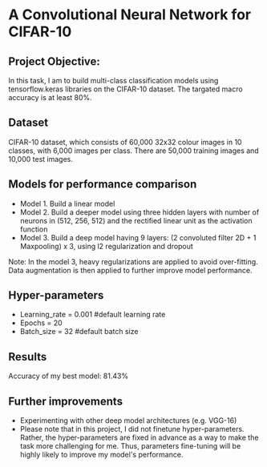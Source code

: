 # A Convolutional Neural Network for CIFAR-10

## Project Objective:

In this task, I am to build multi-class classification models using tensorflow.keras libraries on the CIFAR-10 dataset. The targated macro accuracy is at least 80%.

## Dataset

CIFAR-10 dataset, which consists of 60,000 32x32 colour images in 10 classes, with 6,000 images per class. There are 50,000 training images and 10,000 test images.

## Models for performance comparison
- Model 1. Build a linear model
- Model 2. Build a deeper model using three hidden layers with number of neurons in (512, 256, 512) and the rectified linear unit as the activation function
- Model 3. Build a deep model having 9 layers: (2 convoluted filter 2D + 1 Maxpooling) x 3, using l2 regularization and dropout

Note: In the model 3, heavy regularizations are applied to avoid over-fitting. Data augmentation is then applied to further improve model performance.

## Hyper-parameters
- Learning_rate = 0.001 #default learning rate
- Epochs = 20
- Batch_size = 32 #default batch size

## Results

Accuracy of my best model: 81.43% 

## Further improvements
- Experimenting with other deep model architectures (e.g. VGG-16)
- Please note that in this project, I did not finetune hyper-parameters. Rather, the hyper-parameters are fixed in advance as a way to make the task more challenging for me. Thus, parameters fine-tuning will be highly likely to improve my model's performance.

